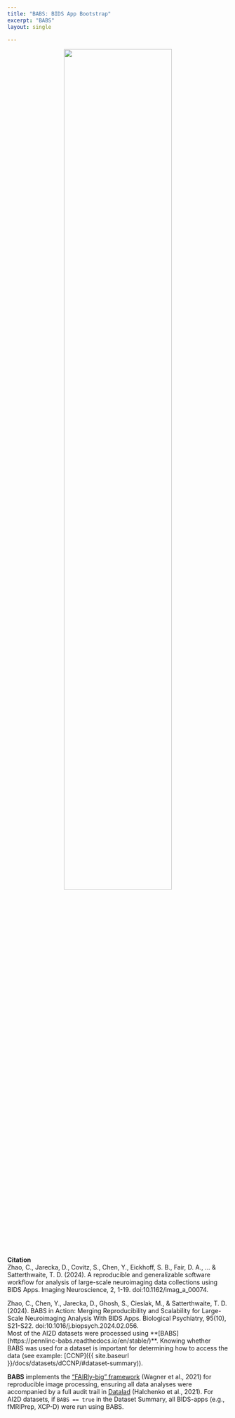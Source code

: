 ```yaml
---
title: "BABS: BIDS App Bootstrap"
excerpt: "BABS"
layout: single

---
```


<div style="text-align: center;">
     <img src="{{ site.baseurl }}/assets/images/misc/babs_workflow.png" width="70%" height="auto" />
</div>

**Citation**
<br>
Zhao, C., Jarecka, D., Covitz, S., Chen, Y., Eickhoff, S. B., Fair, D. A., ... & Satterthwaite, T. D. (2024). A reproducible and generalizable software workflow for analysis of large-scale neuroimaging data collections using BIDS Apps. Imaging Neuroscience, 2, 1-19. doi:10.1162/imag_a_00074.
<p style="margin: 2px 0;"></p>
Zhao, C., Chen, Y., Jarecka, D., Ghosh, S., Cieslak, M., & Satterthwaite, T. D. (2024). BABS in Action: Merging Reproducibility and Scalability for Large-Scale Neuroimaging Analysis With BIDS Apps. Biological Psychiatry, 95(10), S21-S22. doi:10.1016/j.biopsych.2024.02.056.


<br>
Most of the AI2D datasets were processed using **[BABS](https://pennlinc-babs.readthedocs.io/en/stable/)**. Knowing whether BABS was used for a dataset is important for determining how to access the data (see example: [CCNP]({{ site.baseurl }}/docs/datasets/dCCNP/#dataset-summary)).


**BABS** implements the [“FAIRly-big” framework](https://www.nature.com/articles/s41597-022-01163-2) (Wagner et al., 2021) for reproducible image processing, ensuring all data analyses were accompanied by a full audit trail in [Datalad](https://www.datalad.org/) (Halchenko et al., 2021). For AI2D datasets, if `BABS == true` in the Dataset Summary, all BIDS-apps (e.g., fMRIPrep, XCP-D) were run using BABS.
